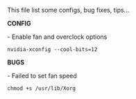 This file list some configs, bug fixes, tips...

**CONFIG**

\- Enable fan and overclock options

``` nvidia-xconfig --cool-bits=12 ```


**BUGS**

\- Failed to set fan speed

``` chmod +s /usr/lib/Xorg ```